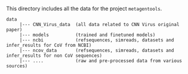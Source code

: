 This directory includes all the data for the project `metagentools`.

```text
data
     |--- CNN_Virus_data  (all data related to CNN Virus original paper)
     |--- models          (trained and finetuned models)
     |--- ncbi            (refsequences, simreads, datasets and infer_results for CoV from NCBI)
     |--- ncov_data       (refsequences, simreads, datasets and infer_results for non CoV sequences)
     |--- ....            (raw and pre-processed data from various sources)  
     
```

